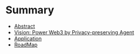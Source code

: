 # Summary

- [Abstract](./abstract.md)
- [Vision: Power Web3 by Privacy-preserving Agent](./vision.md)
- [Application](./application.md)
- [RoadMap](./roadmap.md)
